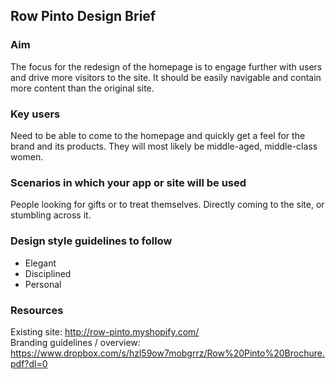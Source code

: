 ## Row Pinto Design Brief

### Aim
The focus for the redesign of the homepage is to engage further with users and drive more visitors to the site. It should be easily navigable and contain more content than the original site.

### Key users

Need to be able to come to the homepage and quickly get a feel for the brand and its products. They will most likely be middle-aged, middle-class women.

### Scenarios in which your app or site will be used

People looking for gifts or to treat themselves. Directly coming to the site, or stumbling across it.

### Design style guidelines to follow
* Elegant
* Disciplined
* Personal

### Resources

Existing site: http://row-pinto.myshopify.com/  
Branding guidelines / overview: https://www.dropbox.com/s/hzl59ow7mobgrrz/Row%20Pinto%20Brochure.pdf?dl=0
